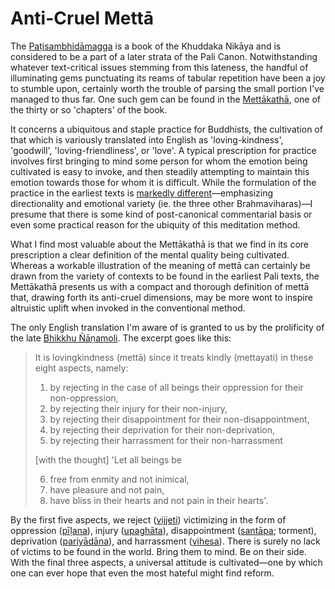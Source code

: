 # Anti-Cruel Mettā

The [Paṭisambhidāmagga](https://en.wikipedia.org/wiki/Pa%E1%B9%ADisambhid%C4%81magga) is a book of the Khuddaka Nikāya and is considered to be a part of a later strata of the Pali Canon. Notwithstanding whatever text-critical issues stemming from this lateness, the handful of illuminating gems punctuating its reams of tabular repetition have been a joy to stumble upon, certainly worth the trouble of parsing the small portion I've managed to thus far. One such gem can be found in the [Mettākathā](https://suttacentral.net/ps2.4/), one of the thirty or so 'chapters' of the book.

It concerns a ubiquitous and staple practice for Buddhists, the cultivation of that which is variously translated into English as 'loving-kindness', 'goodwill', 'loving-friendliness', or 'love'. A typical prescription for practice involves first bringing to mind some person for whom the emotion being cultivated is easy to invoke, and then steadily attempting to maintain this emotion towards those for whom it is difficult. While the formulation of the practice in the earliest texts is [markedly different](https://suttacentral.net/dn13/en/sujato#dn13:76.1)—emphasizing directionality and emotional variety (ie. the three other Brahmaviharas)—I presume that there is some kind of post-canonical commentarial basis or even some practical reason for the ubiquity of this meditation method.

What I find most valuable about the Mettākathā is that we find in its core prescription a clear definition of the mental quality being cultivated. Whereas a workable illustration of the meaning of mettā can certainly be drawn from the variety of contexts to be found in the earliest Pali texts, the Mettākathā presents us with a compact and thorough definition of mettā that, drawing forth its anti-cruel dimensions, may be more wont to inspire altruistic uplift when invoked in the conventional method.

The only English translation I'm aware of is granted to us by the prolificity of the late [Bhikkhu Ñāṇamoli](https://en.wikipedia.org/wiki/%C3%91%C4%81%E1%B9%87amoli_Bhikkhu). The excerpt goes like this:

> It is lovingkindness (mettā) since it treats kindly (mettayati) in these eight aspects, namely: 
> 1. by rejecting in the case of all beings their oppression for their non-oppression, 
> 2. by rejecting their injury for their non-injury, 
> 3. by rejecting their disappointment for their non-disappointment,
> 4. by rejecting their deprivation for their non-deprivation, 
> 5. by rejecting their harrassment for their non-harrassment 
>
> [with the thought] 'Let all beings be
>
> 6. free from enmity and not inimical, 
> 7. have pleasure and not pain, 
> 8. have bliss in their hearts and not pain in their hearts'. 

By the first five aspects, we reject ([vijjeti](https://suttacentral.net/define/vajjati)) victimizing in the form of oppression ([pīḷana](https://suttacentral.net/define/pīḷana)), injury ([upaghāta](https://suttacentral.net/define/upaghāta)), disappointment ([santāpa](https://suttacentral.net/define/santāpa); torment), deprivation ([pariyādāna](https://suttacentral.net/define/pariyādāna)), and harrassment ([vihesa](https://suttacentral.net/define/vihesā)). There is surely no lack of victims to be found in the world. Bring them to mind. Be on their side. With the final three aspects, a universal attitude is cultivated—one by which one can ever hope that even the most hateful might find reform.
